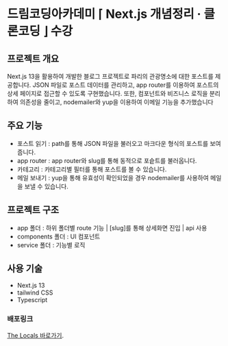 # 드림코딩아카데미 ⌈ Next.js 개념정리 · 클론코딩 ⌋ 수강

## 프로젝트 개요

Next.js 13을 활용하여 개발한 블로그 프로젝트로 파리의 관광명소에 대한 포스트를 제공합니다. JSON 파일로 포스트 데이터를 관리하고, app router를 이용하여 포스트의 상세 페이지로 접근할 수 있도록 구현했습니다. 또한, 컴포넌트와 비즈니스 로직을 분리하여 의존성을 줄이고, nodemailer와 yup을 이용하여 이메일 기능을 추가했습니다

## 주요 기능

- 포스트 읽기 : path를 통해 JSON 파일을 불러오고 마크다운 형식의 포스트를 보여줍니다.
- app router : app router와 slug를 통해 동적으로 포슽트를 불러옵니다.
- 카테고리 : 카테고리별 필터를 통해 포스트를 볼 수 있습니다.
- 메일 보내기 : yup을 통해 유효성이 확인되었을 경우 nodemailer를 사용하여 메일을 보낼 수 있습니다.

## 프로젝트 구조

- app 폴더 : 하위 폴더별 route 기능 | [slug]를 통해 상세화면 진입 | api 사용
- components 폴더 : UI 컴포넌트
- service 폴더 : 기능별 로직

## 사용 기술

- Next.js 13
- tailwind CSS
- Typescript

### 배포링크
  [The Locals 바로가기](https://thelocals.vercel.app/).

